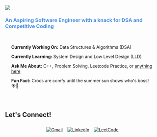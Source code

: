 <!-- Profile Header -->
<h1>
    <img src="https://readme-typing-svg.herokuapp.com/?font=Righteous&size=35&center=true&vCenter=true&width=500&height=70&duration=2000&lines=Hi+There!+🐺;+I'm+Vishal+Gahlawat!;" />
</h1>

<h3 style="color:#4A90E2; font-weight: bold;">
    An Aspiring Software Engineer with a knack for DSA and Competitive Coding
</h3>

<!-- About Section -->
<div style="display: flex; align-items: center; gap: 20px; padding: 20px;">
    <div>
        <p><strong>Currently Working On:</strong> Data Structures & Algorithms (DSA)</p>
        <p><strong>Currently Learning:</strong> System Design and Low Level Design (LLD)</p>
        <p><strong>Ask Me About:</strong> C++, Problem Solving, Leetcode Practice, or <a href="https://github.com/v1shalg/v1shalg/issues">anything here</a></p>
        <p><strong>Fun Fact:</strong> Crocs are comfy until the summer sun shows who's boss! ☀️👟</p>
    </div>
</div>

<!-- Let's Connect Section -->
<h2 style="margin-top: 40px;">Let's Connect!</h2>

<div style="display: flex; justify-content: center; gap: 15px; padding: 10px;">
    <a href="mailto:vishalgahlawat7878@gmail.com">
        <img src="https://img.shields.io/badge/Gmail-D14836?style=for-the-badge&logo=gmail&logoColor=white" alt="Gmail"/>
    </a>
    <a href="https://linkedin.com/in/vishal-gahlawat" target="_blank">
        <img src="https://img.shields.io/badge/LinkedIn-0077B5?style=for-the-badge&logo=linkedin&logoColor=white" alt="LinkedIn"/>
    </a>
    <a href="https://leetcode.com/u/v1shalg/" target="_blank">
        <img src="https://img.shields.io/badge/LeetCode-FFA116?style=for-the-badge&logo=leetcode&logoColor=black" alt="LeetCode"/>
    </a>
</div>

 
